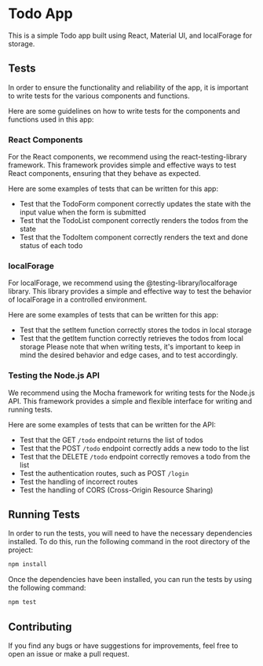 # <b>Todo App</b>
This is a simple Todo app built using React, Material UI, and localForage for storage.

## <b>Tests</b>
In order to ensure the functionality and reliability of the app, it is important to write tests for the various components and functions.

Here are some guidelines on how to write tests for the components and functions used in this app:

### React Components
For the React components, we recommend using the react-testing-library framework. This framework provides simple and effective ways to test React components, ensuring that they behave as expected.

Here are some examples of tests that can be written for this app:

- Test that the TodoForm component correctly updates the state with the input value when the form is submitted
- Test that the TodoList component correctly renders the todos from the state
- Test that the TodoItem component correctly renders the text and done status of each todo

### localForage
For localForage, we recommend using the @testing-library/localforage library. This library provides a simple and effective way to test the behavior of localForage in a controlled environment.

Here are some examples of tests that can be written for this app:

- Test that the setItem function correctly stores the todos in local storage
- Test that the getItem function correctly retrieves the todos from local storage
Please note that when writing tests, it's important to keep in mind the desired behavior and edge cases, and to test accordingly.

### Testing the Node.js API
We recommend using the Mocha framework for writing tests for the Node.js API. This framework provides a simple and flexible interface for writing and running tests.

Here are some examples of tests that can be written for the API:

- Test that the GET `/todo` endpoint returns the list of todos
- Test that the POST `/todo` endpoint correctly adds a new todo to the list
- Test that the DELETE `/todo` endpoint correctly removes a todo from the list
- Test the authentication routes, such as POST `/login`
- Test the handling of incorrect routes
- Test the handling of CORS (Cross-Origin Resource Sharing)

## <b>Running Tests</b>
In order to run the tests, you will need to have the necessary dependencies installed. To do this, run the following command in the root directory of the project:

```bash
npm install
```

Once the dependencies have been installed, you can run the tests by using the following command:

```bash
npm test
```

## <b>Contributing</b>
If you find any bugs or have suggestions for improvements, feel free to open an issue or make a pull request.